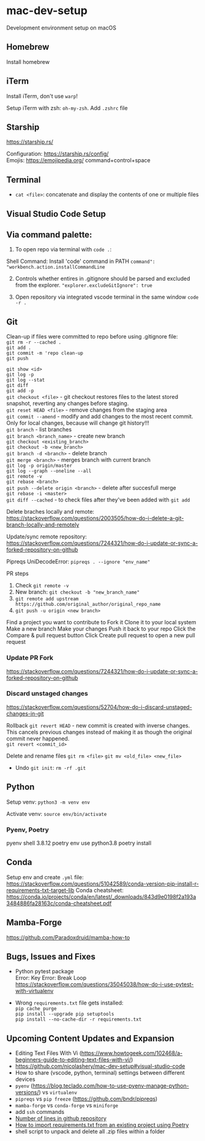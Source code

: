 # mac-dev-setup
Development environment setup on macOS


## Homebrew
Install homebrew

## iTerm
Install iTerm, don't use `warp`!

Setup iTerm with zsh: `oh-my-zsh`.
Add `.zshrc` file

## Starship
https://starship.rs/

Configuration: https://starship.rs/config/ <br> 
Emojis: https://emojipedia.org/
command+control+space

## Terminal


- `cat <file>`: concatenate and display the contents of one or multiple files


## Visual Studio Code Setup

Via command palette:
---
1. To open repo via terminal with `code .`:
   
Shell Command: Install 'code' command in PATH
`command": "workbench.action.installCommandLine`

2. Controls whether entires in .gitignore should be parsed and excluded from the explorer.
`"explorer.excludeGitIgnore": true`

3. Open repository via integrated vscode terminal in the same window
`code -r .`

## Git

Clean-up if files were committed to repo before using .gitignore file: <br>
`git rm -r --cached .` <br>
`git add .` <br>
`git commit -m 'repo clean-up` <br>
`git push` <br>


`git show <id>` <br>
`git log -p` <br>
`git log --stat` <br>
`git diff` <br>
`git add -p` <br>
`git checkout <file>` - git checkout restores files to the latest stored snapshot, reverting any changes before staging.<br> 
`git reset HEAD <file>` - remove changes from the staging area <br>
`git commit --amend` - modify and add changes to the most recent commit. Only for local changes, because will change git history!!! <br>
`git branch` - list branches <br>
`git branch <branch_name>` - create new branch <br>
`git checkout <existing_branch>` <br>
`git checkout -b <new_branch>` <br>
`git branch -d <branch>` - delete branch <br>
`git merge <branch>` - merges branch with current branch <br>
`git log -p origin/master` <br>
`git log --graph --oneline --all` <br>
`git remote -v` <br>
`git rebase <branch>` <br>
`git push --delete origin <branch>` - delete after succesfull merge <br>
`git rebase -i <master>` <br>
`git diff --cached` - to check files after they've been added with `git add `

Delete braches locally and remote: <br>
https://stackoverflow.com/questions/2003505/how-do-i-delete-a-git-branch-locally-and-remotely

Update/sync remote repository: <br>
https://stackoverflow.com/questions/7244321/how-do-i-update-or-sync-a-forked-repository-on-github

Pipreqs UniDecodeError:
`pipreqs . --ignore "env_name"`

PR steps
1. Check `git remote -v`
2. New branch: `git checkout -b "new_branch_name"`
3. `git remote add upstream https://github.com/original_author/original_repo_name`
4. `git push -u origin <new branch>`
   
Find a project you want to contribute to
Fork it
Clone it to your local system
Make a new branch
Make your changes
Push it back to your repo
Click the Compare & pull request button
Click Create pull request to open a new pull request

### Update PR Fork
https://stackoverflow.com/questions/7244321/how-do-i-update-or-sync-a-forked-repository-on-github

### Discard unstaged changes
https://stackoverflow.com/questions/52704/how-do-i-discard-unstaged-changes-in-git




Rollback
`git revert HEAD` - new commit is created with inverse changes. This cancels previous changes instead of making it as though the original commit never happened. <br>
`git revert <commit_id>`

Delete and rename files
`git rm <file>`
`git mv <old_file> <new_file>`

- Undo `git init`:
  `rm -rf .git`



## Python
Setup venv:
`python3 -m venv env`

Activate venv:
`source env/bin/activate`

### Pyenv, Poetry
pyenv shell 3.8.12
poetry env use python3.8
poetry install

## Conda
Setup env and create `.yml` file: https://stackoverflow.com/questions/51042589/conda-version-pip-install-r-requirements-txt-target-lib
Conda cheatsheet: https://conda.io/projects/conda/en/latest/_downloads/843d9e0198f2a193a3484886fa28163c/conda-cheatsheet.pdf

## Mamba-Forge
https://github.com/Paradoxdruid/mamba-how-to



## Bugs, Issues and Fixes
- Python pytest package <br>
  Error: Key Error: Break Loop <br>
  https://stackoverflow.com/questions/35045038/how-do-i-use-pytest-with-virtualenv

- Wrong `requirements.txt` file gets installed: <br>
  `pip cache purge` <br>
  `pip install --upgrade pip setuptools` <br>
  `pip install --no-cache-dir -r requirements.txt` <br>


## Upcoming Content Updates and Expansion
- Editing Text Files With Vi (https://www.howtogeek.com/102468/a-beginners-guide-to-editing-text-files-with-vi/)
- https://github.com/nicolashery/mac-dev-setup#visual-studio-code
- How to share (vscode, python, terminal) settings between different devices
- `pyenv` (https://blog.teclado.com/how-to-use-pyenv-manage-python-versions/) vs `virtualenv`
- `pipreqs` vs `pip freeze` (https://github.com/bndr/pipreqs)
- `mamba-forge` vs `conda-forge` vs `miniforge`
- add `ssh` commands
- [Number of lines in github repository](https://stackoverflow.com/questions/26881441/can-you-get-the-number-of-lines-of-code-from-a-github-repository)
- [How to import requirements.txt from an existing project using Poetry](https://stackoverflow.com/questions/62764148/how-to-import-requirements-txt-from-an-existing-project-using-poetry)
- shell script to unpack and delete all .zip files within a folder